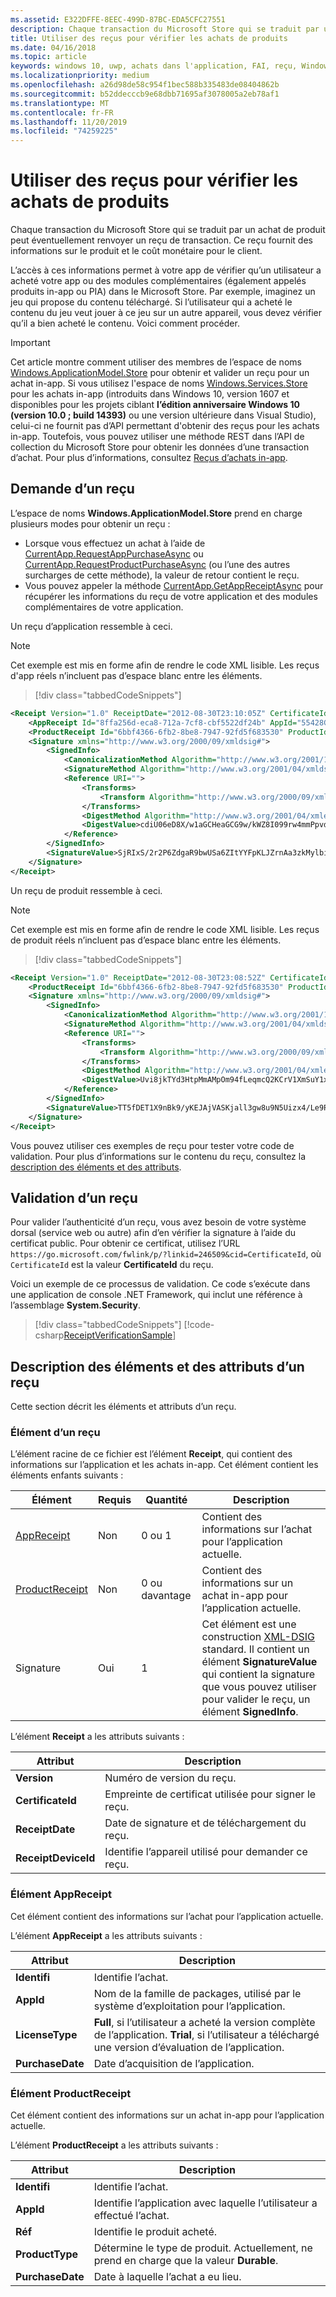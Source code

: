 ```yaml
---
ms.assetid: E322DFFE-8EEC-499D-87BC-EDA5CFC27551
description: Chaque transaction du Microsoft Store qui se traduit par un achat de produit peut éventuellement renvoyer un reçu de transaction.
title: Utiliser des reçus pour vérifier les achats de produits
ms.date: 04/16/2018
ms.topic: article
keywords: windows 10, uwp, achats dans l'application, FAI, reçu, Windows.ApplicationModel.Store
ms.localizationpriority: medium
ms.openlocfilehash: a26d98de58c954f1bec588b335483de08404862b
ms.sourcegitcommit: b52ddecccb9e68dbb71695af3078005a2eb78af1
ms.translationtype: MT
ms.contentlocale: fr-FR
ms.lasthandoff: 11/20/2019
ms.locfileid: "74259225"
---
```

# <a name="use-receipts-to-verify-product-purchases"></a>Utiliser des reçus pour vérifier les achats de produits

Chaque transaction du Microsoft Store qui se traduit par un achat de produit peut éventuellement renvoyer un reçu de transaction. Ce reçu fournit des informations sur le produit et le coût monétaire pour le client.

L’accès à ces informations permet à votre app de vérifier qu’un utilisateur a acheté votre app ou des modules complémentaires (également appelés produits in-app ou PIA) dans le Microsoft Store. Par exemple, imaginez un jeu qui propose du contenu téléchargé. Si l’utilisateur qui a acheté le contenu du jeu veut jouer à ce jeu sur un autre appareil, vous devez vérifier qu’il a bien acheté le contenu. Voici comment procéder.

> [!IMPORTANT]
> Cet article montre comment utiliser des membres de l’espace de noms [Windows.ApplicationModel.Store](https://docs.microsoft.com/uwp/api/Windows.ApplicationModel.Store) pour obtenir et valider un reçu pour un achat in-app. Si vous utilisez l'espace de noms [Windows.Services.Store](https://docs.microsoft.com/uwp/api/Windows.Services.Store) pour les achats in-app (introduits dans Windows 10, version 1607 et disponibles pour les projets ciblant **l’édition anniversaire Windows 10 (version 10.0 ; build 14393)** ou une version ultérieure dans Visual Studio), celui-ci ne fournit pas d’API permettant d'obtenir des reçus pour les achats in-app. Toutefois, vous pouvez utiliser une méthode REST dans l’API de collection du Microsoft Store pour obtenir les données d’une transaction d’achat. Pour plus d’informations, consultez [Reçus d’achats in-app](in-app-purchases-and-trials.md#receipts).

## <a name="requesting-a-receipt"></a>Demande d’un reçu


L’espace de noms **Windows.ApplicationModel.Store** prend en charge plusieurs modes pour obtenir un reçu :

* Lorsque vous effectuez un achat à l’aide de [CurrentApp.RequestAppPurchaseAsync](https://docs.microsoft.com/uwp/api/windows.applicationmodel.store.currentapp.requestapppurchaseasync) ou [CurrentApp.RequestProductPurchaseAsync](https://docs.microsoft.com/uwp/api/windows.applicationmodel.store.currentapp.requestproductpurchaseasync) (ou l’une des autres surcharges de cette méthode), la valeur de retour contient le reçu.
* Vous pouvez appeler la méthode [CurrentApp.GetAppReceiptAsync](https://docs.microsoft.com/uwp/api/windows.applicationmodel.store.currentapp.getappreceiptasync) pour récupérer les informations du reçu de votre application et des modules complémentaires de votre application.

Un reçu d’application ressemble à ceci.

> [!NOTE]
> Cet exemple est mis en forme afin de rendre le code XML lisible. Les reçus d'app réels n’incluent pas d’espace blanc entre les éléments.

> [!div class="tabbedCodeSnippets"]
```xml
<Receipt Version="1.0" ReceiptDate="2012-08-30T23:10:05Z" CertificateId="b809e47cd0110a4db043b3f73e83acd917fe1336" ReceiptDeviceId="4e362949-acc3-fe3a-e71b-89893eb4f528">
    <AppReceipt Id="8ffa256d-eca8-712a-7cf8-cbf5522df24b" AppId="55428GreenlakeApps.CurrentAppSimulatorEventTest_z7q3q7z11crfr" PurchaseDate="2012-06-04T23:07:24Z" LicenseType="Full" />
    <ProductReceipt Id="6bbf4366-6fb2-8be8-7947-92fd5f683530" ProductId="Product1" PurchaseDate="2012-08-30T23:08:52Z" ExpirationDate="2012-09-02T23:08:49Z" ProductType="Durable" AppId="55428GreenlakeApps.CurrentAppSimulatorEventTest_z7q3q7z11crfr" />
    <Signature xmlns="http://www.w3.org/2000/09/xmldsig#">
        <SignedInfo>
            <CanonicalizationMethod Algorithm="http://www.w3.org/2001/10/xml-exc-c14n#" />
            <SignatureMethod Algorithm="http://www.w3.org/2001/04/xmldsig-more#rsa-sha256" />
            <Reference URI="">
                <Transforms>
                    <Transform Algorithm="http://www.w3.org/2000/09/xmldsig#enveloped-signature" />
                </Transforms>
                <DigestMethod Algorithm="http://www.w3.org/2001/04/xmlenc#sha256" />
                <DigestValue>cdiU06eD8X/w1aGCHeaGCG9w/kWZ8I099rw4mmPpvdU=</DigestValue>
            </Reference>
        </SignedInfo>
        <SignatureValue>SjRIxS/2r2P6ZdgaR9bwUSa6ZItYYFpKLJZrnAa3zkMylbiWjh9oZGGng2p6/gtBHC2dSTZlLbqnysJjl7mQp/A3wKaIkzjyRXv3kxoVaSV0pkqiPt04cIfFTP0JZkE5QD/vYxiWjeyGp1dThEM2RV811sRWvmEs/hHhVxb32e8xCLtpALYx3a9lW51zRJJN0eNdPAvNoiCJlnogAoTToUQLHs72I1dECnSbeNPXiG7klpy5boKKMCZfnVXXkneWvVFtAA1h2sB7ll40LEHO4oYN6VzD+uKd76QOgGmsu9iGVyRvvmMtahvtL1/pxoxsTRedhKq6zrzCfT8qfh3C1w==</SignatureValue>
    </Signature>
</Receipt>
```

Un reçu de produit ressemble à ceci.

> [!NOTE]
> Cet exemple est mis en forme afin de rendre le code XML lisible. Les reçus de produit réels n’incluent pas d’espace blanc entre les éléments.

> [!div class="tabbedCodeSnippets"]
```xml
<Receipt Version="1.0" ReceiptDate="2012-08-30T23:08:52Z" CertificateId="b809e47cd0110a4db043b3f73e83acd917fe1336" ReceiptDeviceId="4e362949-acc3-fe3a-e71b-89893eb4f528">
    <ProductReceipt Id="6bbf4366-6fb2-8be8-7947-92fd5f683530" ProductId="Product1" PurchaseDate="2012-08-30T23:08:52Z" ExpirationDate="2012-09-02T23:08:49Z" ProductType="Durable" AppId="55428GreenlakeApps.CurrentAppSimulatorEventTest_z7q3q7z11crfr" />
    <Signature xmlns="http://www.w3.org/2000/09/xmldsig#">
        <SignedInfo>
            <CanonicalizationMethod Algorithm="http://www.w3.org/2001/10/xml-exc-c14n#" />
            <SignatureMethod Algorithm="http://www.w3.org/2001/04/xmldsig-more#rsa-sha256" />
            <Reference URI="">
                <Transforms>
                    <Transform Algorithm="http://www.w3.org/2000/09/xmldsig#enveloped-signature" />
                </Transforms>
                <DigestMethod Algorithm="http://www.w3.org/2001/04/xmlenc#sha256" />
                <DigestValue>Uvi8jkTYd3HtpMmAMpOm94fLeqmcQ2KCrV1XmSuY1xI=</DigestValue>
            </Reference>
        </SignedInfo>
        <SignatureValue>TT5fDET1X9nBk9/yKEJAjVASKjall3gw8u9N5Uizx4/Le9RtJtv+E9XSMjrOXK/TDicidIPLBjTbcZylYZdGPkMvAIc3/1mdLMZYJc+EXG9IsE9L74LmJ0OqGH5WjGK/UexAXxVBWDtBbDI2JLOaBevYsyy+4hLOcTXDSUA4tXwPa2Bi+BRoUTdYE2mFW7ytOJNEs3jTiHrCK6JRvTyU9lGkNDMNx9loIr+mRks+BSf70KxPtE9XCpCvXyWa/Q1JaIyZI7llCH45Dn4SKFn6L/JBw8G8xSTrZ3sBYBKOnUDbSCfc8ucQX97EyivSPURvTyImmjpsXDm2LBaEgAMADg==</SignatureValue>
    </Signature>
</Receipt>
```

Vous pouvez utiliser ces exemples de reçu pour tester votre code de validation. Pour plus d’informations sur le contenu du reçu, consultez la [description des éléments et des attributs](#receipt-descriptions).

## <a name="validating-a-receipt"></a>Validation d’un reçu

Pour valider l’authenticité d’un reçu, vous avez besoin de votre système dorsal (service web ou autre) afin d’en vérifier la signature à l’aide du certificat public. Pour obtenir ce certificat, utilisez l’URL ```https://go.microsoft.com/fwlink/p/?linkid=246509&cid=CertificateId```, où ```CertificateId``` est la valeur **CertificateId** du reçu.

Voici un exemple de ce processus de validation. Ce code s’exécute dans une application de console .NET Framework, qui inclut une référence à l’assemblage **System.Security**.

> [!div class="tabbedCodeSnippets"]
[!code-csharp[ReceiptVerificationSample](./code/ReceiptVerificationSample/cs/Program.cs#ReceiptVerificationSample)]

<span id="receipt-descriptions" />

## <a name="element-and-attribute-descriptions-for-a-receipt"></a>Description des éléments et des attributs d’un reçu

Cette section décrit les éléments et attributs d’un reçu.

### <a name="receipt-element"></a>Élément d’un reçu

L’élément racine de ce fichier est l’élément **Receipt**, qui contient des informations sur l’application et les achats in-app. Cet élément contient les éléments enfants suivants :

|  Élément  |  Requis  |  Quantité  |  Description   |
|-------------|------------|--------|--------|
|  [AppReceipt](#appreceipt)  |    Non        |  0 ou 1  |  Contient des informations sur l’achat pour l’application actuelle.            |
|  [ProductReceipt](#productreceipt)  |     Non       |  0 ou davantage    |   Contient des informations sur un achat in-app pour l’application actuelle.     |
|  Signature  |      Oui      |  1   |   Cet élément est une construction [XML-DSIG](https://www.w3.org/TR/xmldsig-core/) standard. Il contient un élément **SignatureValue** qui contient la signature que vous pouvez utiliser pour valider le reçu, un élément **SignedInfo**.      |

L’élément **Receipt** a les attributs suivants :

|  Attribut  |  Description   |
|-------------|-------------------|
|  **Version**  |    Numéro de version du reçu.            |
|  **CertificateId**  |     Empreinte de certificat utilisée pour signer le reçu.          |
|  **ReceiptDate**  |    Date de signature et de téléchargement du reçu.           |  
|  **ReceiptDeviceId**  |   Identifie l’appareil utilisé pour demander ce reçu.         |  |

<span id="appreceipt" />

### <a name="appreceipt-element"></a>Élément AppReceipt

Cet élément contient des informations sur l’achat pour l’application actuelle.

L’élément **AppReceipt** a les attributs suivants :

|  Attribut  |  Description   |
|-------------|-------------------|
|  **Identifi**  |    Identifie l’achat.           |
|  **AppId**  |     Nom de la famille de packages, utilisé par le système d’exploitation pour l’application.           |
|  **LicenseType**  |    **Full**, si l’utilisateur a acheté la version complète de l’application. **Trial**, si l’utilisateur a téléchargé une version d’évaluation de l’application.           |  
|  **PurchaseDate**  |    Date d’acquisition de l’application.          |  |

<span id="productreceipt" />

### <a name="productreceipt-element"></a>Élément ProductReceipt

Cet élément contient des informations sur un achat in-app pour l’application actuelle.

L’élément **ProductReceipt** a les attributs suivants :

|  Attribut  |  Description   |
|-------------|-------------------|
|  **Identifi**  |    Identifie l’achat.           |
|  **AppId**  |     Identifie l’application avec laquelle l’utilisateur a effectué l’achat.           |
|  **Réf**  |     Identifie le produit acheté.           |
|  **ProductType**  |    Détermine le type de produit. Actuellement, ne prend en charge que la valeur **Durable**.          |  
|  **PurchaseDate**  |    Date à laquelle l’achat a eu lieu.          |  |

 

 
